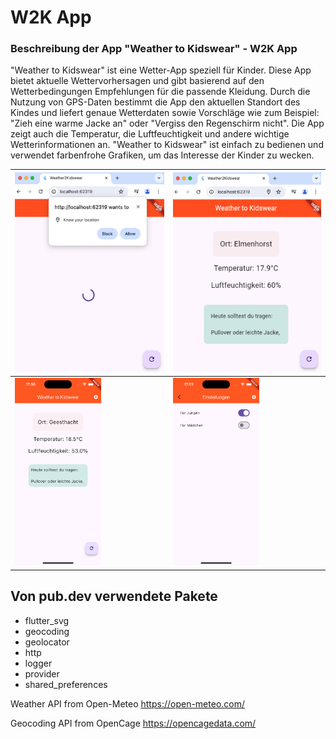 
# W2K App

### Beschreibung der App "Weather to Kidswear" - W2K App

"Weather to Kidswear" ist eine Wetter-App speziell für Kinder. Diese App bietet aktuelle Wettervorhersagen und gibt basierend auf den Wetterbedingungen Empfehlungen für die passende Kleidung. Durch die Nutzung von GPS-Daten bestimmt die App den aktuellen Standort des Kindes und liefert genaue Wetterdaten sowie Vorschläge wie zum Beispiel: "Zieh eine warme Jacke an" oder "Vergiss den Regenschirm nicht". Die App zeigt auch die Temperatur, die Luftfeuchtigkeit und andere wichtige Wetterinformationen an. "Weather to Kidswear" ist einfach zu bedienen und verwendet farbenfrohe Grafiken, um das Interesse der Kinder zu wecken.

  
| <img  src="assets/images/geolocate.png"  alt="Geolocation"  height="320"> | <img  src="assets/images/home.png"  alt="Home Screen"  height="320"> |
|--|--|
| <img  src="assets/images/iphone.png"  alt="iPhone"  height="300"> | <img  src="assets/images/settings.png"  alt="Settings Screen"  height="300"> |

## Von pub.dev verwendete Pakete

- flutter_svg
- geocoding
- geolocator
- http
- logger
- provider
- shared_preferences

Weather API from Open-Meteo
https://open-meteo.com/

Geocoding API from OpenCage
https://opencagedata.com/

